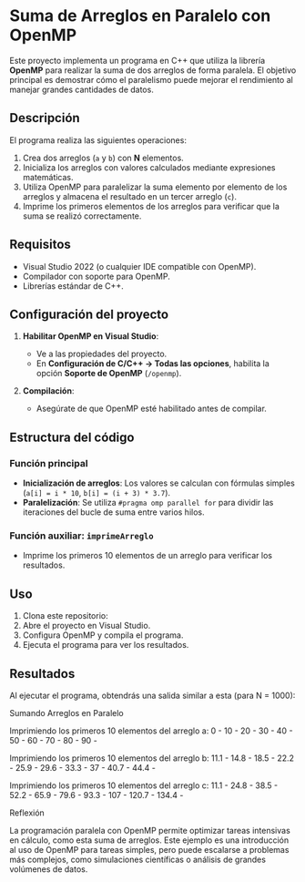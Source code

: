 # Suma de Arreglos en Paralelo con OpenMP

Este proyecto implementa un programa en C++ que utiliza la librería **OpenMP** para realizar la suma de dos arreglos de forma paralela. El objetivo principal es demostrar cómo el paralelismo puede mejorar el rendimiento al manejar grandes cantidades de datos.

## Descripción

El programa realiza las siguientes operaciones:
1. Crea dos arreglos (`a` y `b`) con **N** elementos.
2. Inicializa los arreglos con valores calculados mediante expresiones matemáticas.
3. Utiliza OpenMP para paralelizar la suma elemento por elemento de los arreglos y almacena el resultado en un tercer arreglo (`c`).
4. Imprime los primeros elementos de los arreglos para verificar que la suma se realizó correctamente.

## Requisitos

- Visual Studio 2022 (o cualquier IDE compatible con OpenMP).
- Compilador con soporte para OpenMP.
- Librerías estándar de C++.

## Configuración del proyecto

1. **Habilitar OpenMP en Visual Studio**:
   - Ve a las propiedades del proyecto.
   - En **Configuración de C/C++ → Todas las opciones**, habilita la opción **Soporte de OpenMP** (`/openmp`).

2. **Compilación**:
   - Asegúrate de que OpenMP esté habilitado antes de compilar.

## Estructura del código

### Función principal

- **Inicialización de arreglos**: Los valores se calculan con fórmulas simples (`a[i] = i * 10`, `b[i] = (i + 3) * 3.7`).
- **Paralelización**: Se utiliza `#pragma omp parallel for` para dividir las iteraciones del bucle de suma entre varios hilos.

### Función auxiliar: `imprimeArreglo`
- Imprime los primeros 10 elementos de un arreglo para verificar los resultados.

## Uso

1. Clona este repositorio:
2. Abre el proyecto en Visual Studio.
3. Configura OpenMP y compila el programa.
4. Ejecuta el programa para ver los resultados.

## Resultados

Al ejecutar el programa, obtendrás una salida similar a esta (para N = 1000):

Sumando Arreglos en Paralelo

Imprimiendo los primeros 10 elementos del arreglo a:
0 - 10 - 20 - 30 - 40 - 50 - 60 - 70 - 80 - 90 -

Imprimiendo los primeros 10 elementos del arreglo b:
11.1 - 14.8 - 18.5 - 22.2 - 25.9 - 29.6 - 33.3 - 37 - 40.7 - 44.4 -

Imprimiendo los primeros 10 elementos del arreglo c:
11.1 - 24.8 - 38.5 - 52.2 - 65.9 - 79.6 - 93.3 - 107 - 120.7 - 134.4 -

Reflexión

La programación paralela con OpenMP permite optimizar tareas intensivas en cálculo, como esta suma de arreglos. Este ejemplo es una introducción al uso de OpenMP para tareas simples, pero puede escalarse a problemas más complejos, como simulaciones científicas o análisis de grandes volúmenes de datos.

